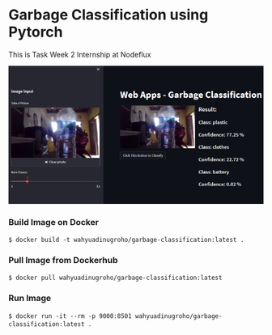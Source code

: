 # Garbage Classification using Pytorch
This is Task Week 2 Internship at Nodeflux

![](image.png)

### Build Image on Docker

```
$ docker build -t wahyuadinugroho/garbage-classification:latest .
```

### Pull Image from Dockerhub

```
$ docker pull wahyuadinugroho/garbage-classification:latest
```

### Run Image

```
$ docker run -it --rm -p 9000:8501 wahyuadinugroho/garbage-classification:latest .
```
